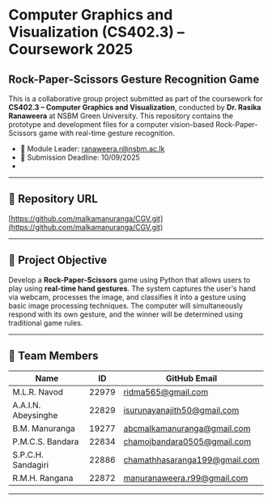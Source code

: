 # Computer Graphics and Visualization (CS402.3) – Coursework 2025

## Rock-Paper-Scissors Gesture Recognition Game

This is a collaborative group project submitted as part of the coursework for **CS402.3 – Computer Graphics and Visualization**, conducted by **Dr. Rasika Ranaweera** at NSBM Green University. This repository contains the prototype and development files for a computer vision-based Rock-Paper-Scissors game with real-time gesture recognition.

- 📧 Module Leader: [ranaweera.r@nsbm.ac.lk](mailto:ranaweera.r@nsbm.ac.lk)  
- 📅 Submission Deadline: 10/09/2025
- 
---

## 🔗 Repository URL

[https://github.com/malkamanuranga/CGV.git](https://github.com/malkamanuranga/CGV.git)

---

## 🎯 Project Objective

Develop a **Rock-Paper-Scissors** game using Python that allows users to play using **real-time hand gestures**. The system captures the user's hand via webcam, processes the image, and classifies it into a gesture using basic image processing techniques. The computer will simultaneously respond with its own gesture, and the winner will be determined using traditional game rules.

---

## 👥 Team Members

| Name                   | ID     | GitHub Email                      |
|------------------------|--------|-----------------------------------|
| M.L.R. Navod           | 22979  | ridma565@gmail.com                |
| A.A.I.N. Abeysinghe    | 22829  | isurunayanajith50@gmail.com       |
| B.M. Manuranga         | 19277  | abcmalkamanuranga@gmail.com       |
| P.M.C.S. Bandara       | 22834  | chamojbandara0505@gmail.com       |
| S.P.C.H. Sandagiri     | 22886  | chamathhasaranga199@gmail.com     |
| R.M.H. Rangana         | 22872  | manuranaweera.r99@gmail.com       |



---


